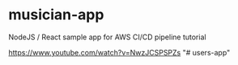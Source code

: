 # musician-app
NodeJS / React sample app for AWS CI/CD pipeline tutorial

https://www.youtube.com/watch?v=NwzJCSPSPZs
"# users-app" 
